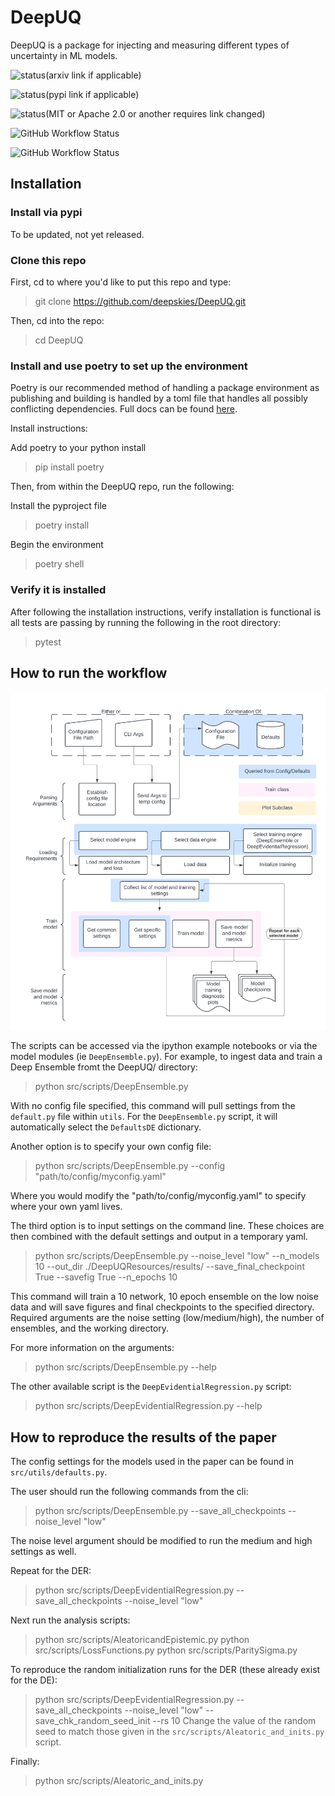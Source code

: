 # DeepUQ
DeepUQ is a package for injecting and measuring different types of uncertainty in ML models.

![status](https://img.shields.io/badge/arXiv-000.000-red)(arxiv link if applicable)

![status](https://img.shields.io/badge/PyPi-0.0.0.0-blue)(pypi link if applicable)

![status](https://img.shields.io/badge/License-MIT-lightgrey)(MIT or Apache 2.0 or another requires link changed)

![GitHub Workflow Status](https://img.shields.io/github/workflow/status/owner/repo/build-repo)

![GitHub Workflow Status](https://img.shields.io/github/workflow/status/owner/repo/test-repo?label=test)


## Installation

### Install via pypi
To be updated, not yet released.

### Clone this repo
First, cd to where you'd like to put this repo and type:
> git clone https://github.com/deepskies/DeepUQ.git

Then, cd into the repo:
> cd DeepUQ

### Install and use poetry to set up the environment
Poetry is our recommended method of handling a package environment as publishing and building is handled by a toml file that handles all possibly conflicting dependencies. 
Full docs can be found [here](https://python-poetry.org/docs/basic-usage/).

Install instructions: 

Add poetry to your python install 
> pip install poetry

Then, from within the DeepUQ repo, run the following:

Install the pyproject file
> poetry install 

Begin the environment
> poetry shell

### Verify it is installed

After following the installation instructions, verify installation is functional is all tests are passing by running the following in the root directory:
> pytest

## How to run the workflow
![Folder structure overview](images/DeepUQWorkflow_Maggie.png)

The scripts can be accessed via the ipython example notebooks or via the model modules (ie `DeepEnsemble.py`). For example, to ingest data and train a Deep Ensemble fromt the DeepUQ/ directory:

> python src/scripts/DeepEnsemble.py

With no config file specified, this command will pull settings from the `default.py` file within `utils`. For the `DeepEnsemble.py` script, it will automatically select the `DefaultsDE` dictionary.

Another option is to specify your own config file:

> python src/scripts/DeepEnsemble.py --config "path/to/config/myconfig.yaml"

Where you would modify the "path/to/config/myconfig.yaml" to specify where your own yaml lives.

The third option is to input settings on the command line. These choices are then combined with the default settings and output in a temporary yaml.

> python src/scripts/DeepEnsemble.py --noise_level "low" --n_models 10 --out_dir ./DeepUQResources/results/ --save_final_checkpoint True --savefig True --n_epochs 10

This command will train a 10 network, 10 epoch ensemble on the low noise data and will save figures and final checkpoints to the specified directory. Required arguments are the noise setting (low/medium/high), the number of ensembles, and the working directory.

For more information on the arguments:
> python src/scripts/DeepEnsemble.py --help

The other available script is the `DeepEvidentialRegression.py` script:
> python src/scripts/DeepEvidentialRegression.py --help

## How to reproduce the results of the paper

The config settings for the models used in the paper can be found in `src/utils/defaults.py`.

The user should run the following commands from the cli:
> python src/scripts/DeepEnsemble.py --save_all_checkpoints --noise_level "low"

The noise level argument should be modified to run the medium and high settings as well.

Repeat for the DER:
> python src/scripts/DeepEvidentialRegression.py --save_all_checkpoints --noise_level "low"

Next run the analysis scripts:
> python src/scripts/AleatoricandEpistemic.py
> python src/scripts/LossFunctions.py
> python src/scripts/ParitySigma.py

To reproduce the random initialization runs for the DER (these already exist for the DE):
> python src/scripts/DeepEvidentialRegression.py --save_all_checkpoints --noise_level "low" --save_chk_random_seed_init --rs 10
Change the value of the random seed to match those given in the `src/scripts/Aleatoric_and_inits.py` script.

Finally:
> python src/scripts/Aleatoric_and_inits.py

